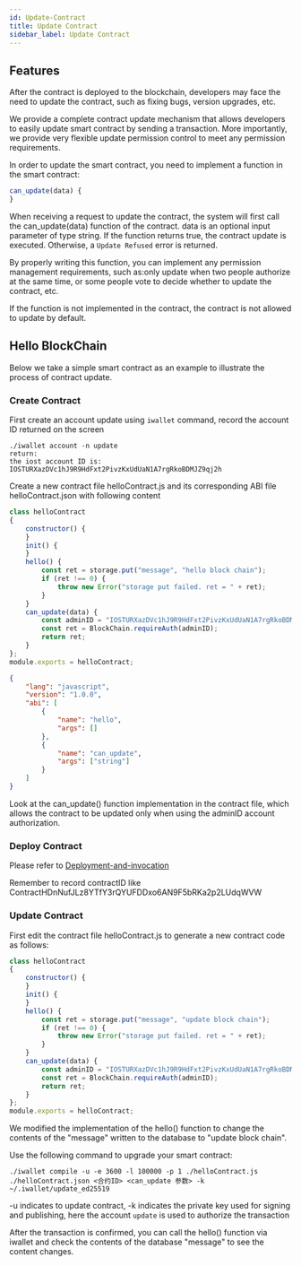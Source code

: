 ```yaml
---
id: Update-Contract
title: Update Contract
sidebar_label: Update Contract
---
```


## Features

After the contract is deployed to the blockchain, developers may face the need to update the contract, such as fixing bugs, version upgrades, etc.

We provide a complete contract update mechanism that allows developers to easily update smart contract by sending a transaction.
More importantly, we provide very flexible update permission control to meet any permission requirements.

In order to update the smart contract, you need to implement a function in the smart contract:
```js
can_update(data) {
}
```

When receiving a request to update the contract, the system will first call the can_update(data) function of the contract. data is an optional input parameter of type string. If the function returns true, the contract update is executed. Otherwise, a `Update Refused` error is returned.

By properly writing this function, you can implement any permission management requirements, such as:only update when two people authorize at the same time, or some people vote to decide whether to update the contract, etc.

If the function is not implemented in the contract, the contract is not allowed to update by default.

## Hello BlockChain

Below we take a simple smart contract as an example to illustrate the process of contract update.

### Create Contract

First create an account update using `iwallet` command, record the account ID returned on the screen
```console
./iwallet account -n update
return:
the iost account ID is:
IOSTURXazDVc1hJ9R9HdFxt2PivzKxUdUaN1A7rgRkoBDMJZ9qj2h
```

Create a new contract file helloContract.js and its corresponding ABI file helloContract.json with following content
```js
class helloContract
{
    constructor() {
    }
    init() {
    }
    hello() {
		const ret = storage.put("message", "hello block chain");
        if (ret !== 0) {
            throw new Error("storage put failed. ret = " + ret);
        }
    }
	can_update(data) {
		const adminID = "IOSTURXazDVc1hJ9R9HdFxt2PivzKxUdUaN1A7rgRkoBDMJZ9qj2h";
		const ret = BlockChain.requireAuth(adminID);
		return ret;
	}
};
module.exports = helloContract;
```
```json
{
    "lang": "javascript",
    "version": "1.0.0",
    "abi": [
        {
            "name": "hello",
            "args": []
        },
		{
			"name": "can_update",
			"args": ["string"]
		}
    ]
}
```
Look at the can_update() function implementation in the contract file, which allows the contract to be updated only when using the adminID account authorization.

### Deploy Contract

Please refer to [Deployment-and-invocation](../3-smart-contract/Deployment-and-invocation)

Remember to record contractID like ContractHDnNufJLz8YTfY3rQYUFDDxo6AN9F5bRKa2p2LUdqWVW

### Update Contract
First edit the contract file helloContract.js to generate a new contract code as follows:
```js
class helloContract
{
    constructor() {
    }
    init() {
    }
    hello() {
		const ret = storage.put("message", "update block chain");
        if (ret !== 0) {
            throw new Error("storage put failed. ret = " + ret);
        }
    }
	can_update(data) {
		const adminID = "IOSTURXazDVc1hJ9R9HdFxt2PivzKxUdUaN1A7rgRkoBDMJZ9qj2h";
		const ret = BlockChain.requireAuth(adminID);
		return ret;
	}
};
module.exports = helloContract;
```
We modified the implementation of the hello() function to change the contents of the "message" written to the database to "update block chain".

Use the following command to upgrade your smart contract:

```console
./iwallet compile -u -e 3600 -l 100000 -p 1 ./helloContract.js ./helloContract.json <合约ID> <can_update 参数> -k ~/.iwallet/update_ed25519
```
-u indicates to update contract, -k indicates the private key used for signing and publishing, here the account `update` is used to authorize the transaction

After the transaction is confirmed, you can call the hello() function via iwallet and check the contents of the database "message" to see the content changes.
